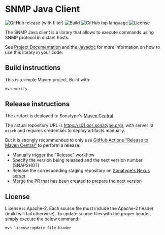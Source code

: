 # SNMP Java Client

![GitHub release (with filter)](https://img.shields.io/github/v/release/sentrysoftware/snmp)
![Build](https://img.shields.io/github/actions/workflow/status/sentrysoftware/snmp/deploy.yml)
![GitHub top language](https://img.shields.io/github/languages/top/sentrysoftware/snmp)
![License](https://img.shields.io/github/license/sentrysoftware/snmp)

The SNMP Java client is a library that allows to execute commands using SNMP protocol in distant hosts.

See [Project Documentation](https://sentrysoftware.github.io/snmp/) and the [Javadoc](https://sentrysoftware.github.io/snmp/apidocs/) for more information on how to use this library in your code.

## Build instructions

This is a simple Maven project. Build with:

```bash
mvn verify
```

## Release instructions

The artifact is deployed to Sonatype's [Maven Central](https://central.sonatype.com/).

The actual repository URL is https://s01.oss.sonatype.org/, with server Id `ossrh` and requires credentials to deploy
artifacts manually.

But it is strongly recommended to only use [GitHub Actions "Release to Maven Central"](actions/workflows/release.yml) to perform a release:

* Manually trigger the "Release" workflow
* Specify the version being released and the next version number (SNAPSHOT)
* Release the corresponding staging repository on [Sonatype's Nexus server](https://s01.oss.sonatype.org/)
* Merge the PR that has been created to prepare the next version

## License

License is Apache-2. Each source file must include the Apache-2 header (build will fail otherwise). To update source files with the proper header, simply execute the below command:

```bash
mvn license:update-file-header
```
